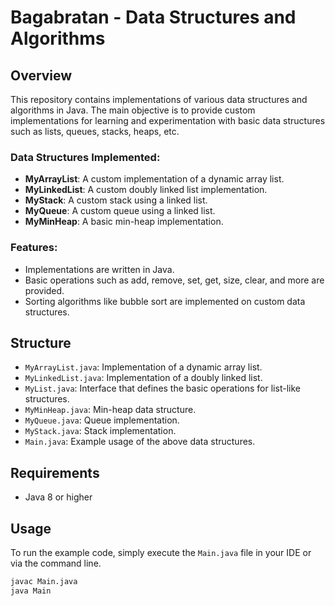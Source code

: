 # Bagabratan - Data Structures and Algorithms

## Overview

This repository contains implementations of various data structures and algorithms in Java. The main objective is to provide custom implementations for learning and experimentation with basic data structures such as lists, queues, stacks, heaps, etc.

### Data Structures Implemented:
- **MyArrayList**: A custom implementation of a dynamic array list.
- **MyLinkedList**: A custom doubly linked list implementation.
- **MyStack**: A custom stack using a linked list.
- **MyQueue**: A custom queue using a linked list.
- **MyMinHeap**: A basic min-heap implementation.

### Features:
- Implementations are written in Java.
- Basic operations such as add, remove, set, get, size, clear, and more are provided.
- Sorting algorithms like bubble sort are implemented on custom data structures.

## Structure

- `MyArrayList.java`: Implementation of a dynamic array list.
- `MyLinkedList.java`: Implementation of a doubly linked list.
- `MyList.java`: Interface that defines the basic operations for list-like structures.
- `MyMinHeap.java`: Min-heap data structure.
- `MyQueue.java`: Queue implementation.
- `MyStack.java`: Stack implementation.
- `Main.java`: Example usage of the above data structures.

## Requirements

- Java 8 or higher

## Usage

To run the example code, simply execute the `Main.java` file in your IDE or via the command line.

```bash
javac Main.java
java Main

